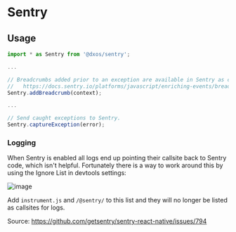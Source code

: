 # Sentry

## Usage

```ts
import * as Sentry from '@dxos/sentry';

...

// Breadcrumbs added prior to an exception are available in Sentry as context for an exception.
//   https://docs.sentry.io/platforms/javascript/enriching-events/breadcrumbs/
Sentry.addBreadcrumb(context);

...

// Send caught exceptions to Sentry.
Sentry.captureException(error);
```

### Logging

When Sentry is enabled all logs end up pointing their callsite back to Sentry code, which isn't helpful.
Fortunately there is a way to work around this by using the Ignore List in devtools settings:

![image](https://user-images.githubusercontent.com/4529818/215211404-b205516b-373a-4585-b415-03af1ca186c3.png)

Add `instrument.js` and `/@sentry/` to this list and they will no longer be listed as callsites for logs.

Source: https://github.com/getsentry/sentry-react-native/issues/794
